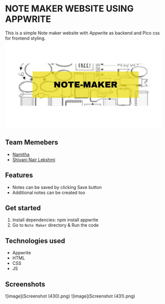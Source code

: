 # NOTE MAKER WEBSITE USING APPWRITE

This is a simple Note maker website with Appwrite as backend and Pico css for frontend styling.
![image](Image.jpeg)

## Team Memebers

- [Namitha](https://github.com/Namitha-S-11465)
- [Shivani Nair Lekshmi](https://github.com/ShivaniNair2003)

## Features

- Notes can be saved by clicking Save button
- Additional notes can be created too

## Get started

1. Install dependencies: npm install appwrite
2. Go to `Note Maker` directory & Run the code

## Technologies used

- Appwrite
- HTML
- CSS
- JS

## Screenshots

![image](Screenshot (430).png)
![image](Screenshot (431).png)
